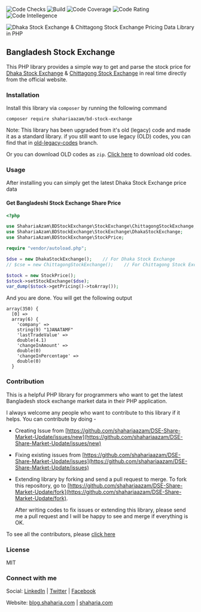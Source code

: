 
![Code Checks](https://github.com/shahariaazam/DSE-Share-Market-Update/workflows/Code-Checks/badge.svg)
![Build](https://scrutinizer-ci.com/g/shahariaazam/DSE-Share-Market-Update/badges/build.png?b=master)
![Code Coverage](https://scrutinizer-ci.com/g/shahariaazam/DSE-Share-Market-Update/badges/coverage.png?b=master)
![Code Rating](https://scrutinizer-ci.com/g/shahariaazam/DSE-Share-Market-Update/badges/quality-score.png?b=master)
![Code Intellegence](https://scrutinizer-ci.com/g/shahariaazam/DSE-Share-Market-Update/badges/code-intelligence.svg?b=master)

![Dhaka Stock Exchange & Chittagong Stock Exchange Pricing Data Library in PHP](https://i.imgur.com/ilr49U7.jpg)

## Bangladesh Stock Exchange

This PHP library provides a simple way to get and parse the stock price for [Dhaka Stock Exchange](https://www.dsebd.org) & [Chittagong Stock Exchange](https://www.cse.com.bd/) in real time directly
from the official website.

### Installation

Install this library via `composer` by running the following command

`composer require shahariaazam/bd-stock-exchange`


Note: This library has been upgraded from it's old (legacy) code and made it as a standard library.
if you still want to use legacy (OLD) codes, you can find that in [old-legacy-codes](https://github.com/shahariaazam/DSE-Share-Market-Update/tree/old-legacy-codes) branch.

Or you can download OLD codes as `zip`. [Click here](https://github.com/shahariaazam/DSE-Share-Market-Update/raw/old-legacy-codes/dse.zip) to download old codes.


### Usage

After installing you can simply get the latest Dhaka Stock Exchange price data

#### Get Bangladeshi Stock Exchange Share Price
```php
<?php

use ShahariaAzam\BDStockExchange\StockExchange\ChittagongStockExchange;
use ShahariaAzam\BDStockExchange\StockExchange\DhakaStockExchange;
use ShahariaAzam\BDStockExchange\StockPrice;

require "vendor/autoload.php";

$dse = new DhakaStockExchange();    // For Dhaka Stock Exchange
// $cse = new ChittagongStockExchange();    // For Chittagong Stock Exchange

$stock = new StockPrice();
$stock->setStockExchange($dse);
var_dump($stock->getPricing()->toArray());
```

And you are done. You will get the following output

```
array(350) {
  [0] =>
  array(6) {
    'company' =>
    string(9) "1JANATAMF"
    'lastTradeValue' =>
    double(4.1)
    'changeInAmount' =>
    double(0)
    'changeInPercentage' =>
    double(0)
  }
```

### Contribution

This is a helpful PHP library for programmers who want to get the latest Bangladesh stock exchange market data 
in their PHP application.

I always welcome any people who want to contribute to this library if it helps. You can contribute by doing -

- Creating Issue from [https://github.com/shahariaazam/DSE-Share-Market-Update/issues/new](https://github.com/shahariaazam/DSE-Share-Market-Update/issues/new)
- Fixing existing issues from [https://github.com/shahariaazam/DSE-Share-Market-Update/issues](https://github.com/shahariaazam/DSE-Share-Market-Update/issues)
- Extending library by forking and send a pull request to merge. To fork this repository, go to [https://github.com/shahariaazam/DSE-Share-Market-Update/fork](https://github.com/shahariaazam/DSE-Share-Market-Update/fork).
  
  After writing codes to fix issues or extending this library, please send me a pull request and I will be happy to 
  see and merge if everything is OK.
  
To see all the contributors, please [click here](https://github.com/shahariaazam/DSE-Share-Market-Update/graphs/contributors)
  
### License

MIT


### Connect with me

Social:
[LinkedIn](https://bd.linkedin.com/in/shaharia) | [Twitter](https://twitter.com/shaharia) | [Facebook](https://facebook.com/shahariaazamweb)

Website:
[blog.shaharia.com](https://blog.shaharia.com/get-bangladesh-stock-market-dse-cse-share-price-in-php) | [shaharia.com](https://www.shaharia.com)
